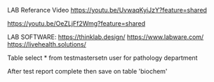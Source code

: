 LAB Referance Video https://youtu.be/UvwaqKyiJzY?feature=shared

https://youtu.be/OeZLjFf2Wmg?feature=shared

LAB SOFTWARE:
https://thinklab.design/
https://www.labware.com/
https://livehealth.solutions/



Table select * from testmastersetn
user for pathology department

After test report complete then save on table 'biochem'